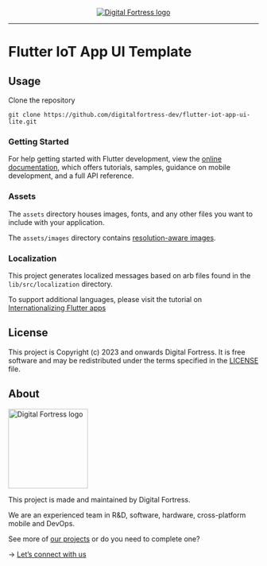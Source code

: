 <p align="center">
  <a href="https://www.digitalfortress.dev/">
    <picture>
      <source media="(prefers-color-scheme: dark)" srcset="https://instalent-bucket-s3.s3.ap-southeast-1.amazonaws.com/logo/Digital+Fortress+-+Logo.png">
      <img alt="Digital Fortress logo" src="https://instalent-bucket-s3.s3.ap-southeast-1.amazonaws.com/logo/Digital+Fortress+-+Logo.png">
    </picture>    
  </a>
</p>

---

# Flutter IoT App UI Template

## Usage

Clone the repository
```
git clone https://github.com/digitalfortress-dev/flutter-iot-app-ui-lite.git
```
### Getting Started
For help getting started with Flutter development, view the
[online documentation](https://flutter.dev/docs), which offers tutorials,
samples, guidance on mobile development, and a full API reference.

### Assets
The `assets` directory houses images, fonts, and any other files you want to
include with your application.

The `assets/images` directory contains [resolution-aware
images](https://flutter.dev/docs/development/ui/assets-and-images#resolution-aware).

### Localization
This project generates localized messages based on arb files found in
the `lib/src/localization` directory.

To support additional languages, please visit the tutorial on
[Internationalizing Flutter
apps](https://flutter.dev/docs/development/accessibility-and-localization/internationalization)

## License

This project is Copyright (c) 2023 and onwards Digital Fortress. It is free software and may be redistributed under the terms specified in the [LICENSE] file.

[LICENSE]: /LICENSE

## About
<a href="https://www.digitalfortress.dev/">
  <picture>
    <source media="(prefers-color-scheme: dark)" srcset="https://instalent-bucket-s3.s3.ap-southeast-1.amazonaws.com/logo/Digital+Fortress+-+Logo.png">
    <img alt="Digital Fortress logo" src="https://instalent-bucket-s3.s3.ap-southeast-1.amazonaws.com/logo/Digital+Fortress+-+Logo.png" width="160">
  </picture>
</a>

This project is made and maintained by Digital Fortress.

We are an experienced team in R&D, software, hardware, cross-platform mobile and DevOps.

See more of [our projects][projects] or do you need to complete one?

-> [Let’s connect with us][website]

[projects]: https://github.com/digitalfortress-dev
[website]: https://www.digitalfortress.dev
